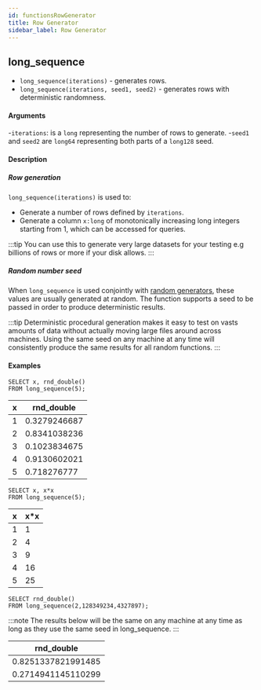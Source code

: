 ```yaml
---
id: functionsRowGenerator
title: Row Generator
sidebar_label: Row Generator
---
```


## long_sequence

- `long_sequence(iterations)` - generates rows.
- `long_sequence(iterations, seed1, seed2)` - generates rows with deterministic
  randomness.

#### Arguments

-`iterations`: is a `long` representing the number of rows to generate. -`seed1`
and `seed2` are `long64` representing both parts of a `long128` seed.

#### Description

##### Row generation

`long_sequence(iterations)` is used to:

- Generate a number of rows defined by `iterations`.
- Generate a column `x:long` of monotonically increasing long integers starting
  from 1, which can be accessed for queries.

:::tip
You can use this to generate very large datasets for your testing e.g
billions of rows or more if your disk allows.
:::

##### Random number seed

When `long_sequence` is used conjointly with
[random generators](functionsRandomValueGenerators.md), these values are usually
generated at random. The function supports a seed to be passed in order to
produce deterministic results.

:::tip
Deterministic procedural generation makes it easy to test on vasts
amounts of data without actually moving large files around across machines.
Using the same seed on any machine at any time will consistently produce the
same results for all random functions.
:::

#### Examples

```questdb-sql title="Generating multiple rows"
SELECT x, rnd_double()
FROM long_sequence(5);
```

| x   | rnd_double   |
| --- | ------------ |
| 1   | 0.3279246687 |
| 2   | 0.8341038236 |
| 3   | 0.1023834675 |
| 4   | 0.9130602021 |
| 5   | 0.718276777  |

```questdb-sql title="Accessing row_number using the x column"
SELECT x, x*x
FROM long_sequence(5);
```

| x   | x\*x |
| --- | ---- |
| 1   | 1    |
| 2   | 4    |
| 3   | 9    |
| 4   | 16   |
| 5   | 25   |

```questdb-sql title="Using with a seed"
SELECT rnd_double()
FROM long_sequence(2,128349234,4327897);
```

:::note
The results below will be the same on any machine at any time as long as
they use the same seed in long_sequence.
:::

| rnd_double         |
| ------------------ |
| 0.8251337821991485 |
| 0.2714941145110299 |
